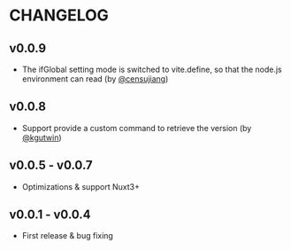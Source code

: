 # CHANGELOG

## v0.0.9

* The ifGlobal setting mode is switched to vite.define, so that the node.js environment can read (by [@censujiang](https://github.com/ZhongxuYang/vite-plugin-version-mark/pull/4))

## v0.0.8

* Support provide a custom command to retrieve the version (by [@kgutwin](https://github.com/kgutwin))

## v0.0.5 - v0.0.7

* Optimizations & support Nuxt3+

## v0.0.1 - v0.0.4

* First release & bug fixing
